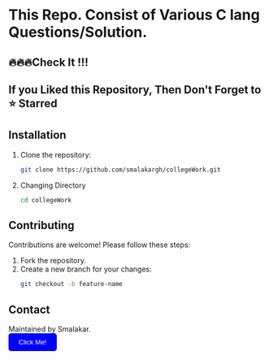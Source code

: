 # This Repo. Consist of Various C lang Questions/Solution.

## 🔥🔥🔥Check It !!!

## If you Liked this Repository, Then Don't Forget to ⭐ Starred

## Installation
1. Clone the repository:
   ```bash
   git clone https://github.com/smalakargh/collegeWork.git

2. Changing Directory
    ```bash
    cd collegeWork


## Contributing
Contributions are welcome! Please follow these steps:
1. Fork the repository.
2. Create a new branch for your changes:
   ```bash
   git checkout -b feature-name


## Contact
Maintained by Smalakar.  
<a href="https://www.linkedin.com/in/supriyomalakar/" style="text-decoration:none;">
  <button style="background-color:blue;color:white;border:none;padding:10px 20px;border-radius:5px;cursor:pointer;text-decoration:none;">
    Click Me!
  </button>
</a>


